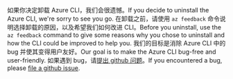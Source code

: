 <span data-ttu-id="53b77-101">如果你决定卸载 Azure CLI，我们会很遗憾。</span><span class="sxs-lookup"><span data-stu-id="53b77-101">If you decide to uninstall the Azure CLI, we're sorry to see you go.</span></span> <span data-ttu-id="53b77-102">在卸载之前，请使用 `az feedback` 命令说明选择卸载的原因，以及希望我们如何改进 CLI。</span><span class="sxs-lookup"><span data-stu-id="53b77-102">Before you uninstall, use the `az feedback` command to give some reasons why you chose to uninstall and how the CLI could be improved to help you.</span></span> <span data-ttu-id="53b77-103">我们的目标是消除 Azure CLI 中的 bug 并使其变得用户友好。</span><span class="sxs-lookup"><span data-stu-id="53b77-103">Our goal is to make the Azure CLI bug-free and user-friendly.</span></span> <span data-ttu-id="53b77-104">如果遇到 bug，请[提出 github 问题](https://github.com/Azure/azure-cli/issues)。</span><span class="sxs-lookup"><span data-stu-id="53b77-104">If you encountered a bug, please [file a github issue](https://github.com/Azure/azure-cli/issues).</span></span>